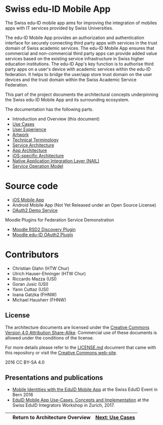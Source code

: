 # Swiss edu-ID Mobile App

The Swiss edu-ID mobile app aims for improving the integration of mobiles apps with IT services provided by Swiss Universities.

The edu-ID Mobile App provides an authorization and authentication interface for securely connecting third party apps with services in the trust domain of Swiss academic services. The edu-ID Mobile App ensures that commercial and non-commercial third party apps can provide added value services based on the existing service infrastructure in Swiss higher education institutions. The edu-ID App's key function is to authorise third party apps on a user's device with academic services within the edu-ID federation. It helps to bridge the user/app store trust domain on the user devices and the trust domain within the Swiss Academic Service Federation.

This part of the project documents the architectural concepts underpinning the Swiss edu-ID Mobile App and its surrounding ecosystem.

The documentation has the following parts.

* Introduction and Overview (this document)
* [Use Cases](01-use-cases.md)
* [User Experience](02-user-experience.md)
* [Artwork](03-artwork.md)
* [Technical Terminology](10-terminology.md)
* [Service Architecture](21-service-architecture-oidc.md)
* [App Architecture](30-app-architecture.md)
* [iOS-specific Architecture](32-ios-app-architecture.md)
* [Native Application Integration Layer (NAIL)](40-nail-api.md)
* [Service Operation Model](50-operational-model.md)

# Source code

* [iOS Mobile App](https://github.com/BLC-HTWChur/eduid-app-ios)
* Android Mobile App (Not Yet Released under an Open Source License)
* [OAuth2 Demo Service](https://github.com/BLC-HTWChur/eduid-coreservice)

Moodle Plugins for Federation Service Demonstration

* [Moodle RSD2 Discovery Plugin](https://github.com/arael/moodle_rsd)
* [Moodle edu-ID OAuth2 Plugin](https://github.com/BLC-HTWChur/moodle_eduid)

# Contributors

* Christian Glahn (HTW Chur)
* Ulrich Hauser-Ehninger (HTW Chur)
* Riccardo Mazza (USI)
* Goran Jusic (USI)
* Yann Cuttaz (USI)
* Ioana Gatzka (FHNW)
* Michael Hausherr (FHNW)

## License

The architecture documents are licensed under the [Creative Commons Version 4.0 Attribution Share-Alike](LICENSE.md). Commercial use of these documents is allowed under the conditions of the  license.

For more details please refer to the [LICENSE.md](LICENSE.md) document that came with this repository or visit the [Creative Commons web-site](https://creativecommons.org/licenses/by-sa/4.0/).

2016 CC BY-SA 4.0

## Presentations and publications

* [Mobile Identities with the EduID Mobile App](http://htw.ac/2kUfc0H) at the Swiss EduID Event in Bern 2016
* [EduID Mobile App Use-Cases, Concepts and Implementation](http://htw.ac/2pl7HoJ) at the Swiss EduID Integrators Workshop in Zurich, 2017.

| | Return to Architecture Overview | [Next: Use Cases](01-use-cases.md) |
| :---- | :----: | ----: |
